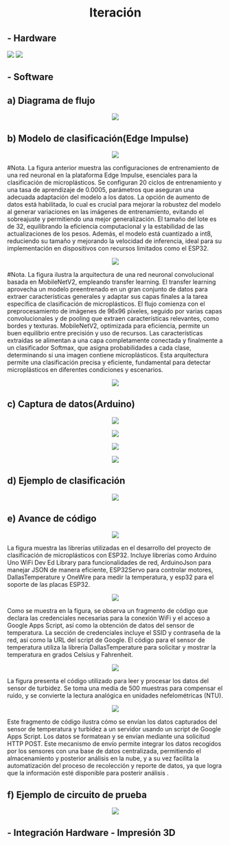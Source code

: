 <h1 align = "center">Iteración</h1>
<h2 align = "left">- Hardware</h2>
<img src="https://github.com/SebastianSilvaSC/Fundamento-Grupo_5/blob/main/Proyecto/Imagenes/F_esquemático.png">
<img src="https://github.com/SebastianSilvaSC/Fundamento-Grupo_5/blob/main/Proyecto/Imagenes/G_Partes.jpg">
<h2 align = "left">- Software</h2>

<h2 align = "left">a) Diagrama de flujo</h2>

<p align="center"><img src="https://github.com/SebastianSilvaSC/Fundamento-Grupo_5/blob/main/Proyecto/Imagenes/G_DF.jpg"></p>

<h2 align = "left">b) Modelo de clasificación(Edge Impulse)</h2>

<p align="center"><img src="https://github.com/SebastianSilvaSC/Fundamento-Grupo_5/blob/main/Proyecto/Imagenes/G_1.jpg"></p>

#Nota. La figura anterior muestra las configuraciones de entrenamiento de una red neuronal en la plataforma Edge Impulse, esenciales para la clasificación de microplásticos. Se configuran 20 ciclos de entrenamiento y una tasa de aprendizaje de 0.0005, parámetros que aseguran una adecuada adaptación del modelo a los datos. La opción de aumento de datos está habilitada, lo cual es crucial para mejorar la robustez del modelo al generar variaciones en las imágenes de entrenamiento, evitando el sobreajuste y permitiendo una mejor generalización. El tamaño del lote es de 32, equilibrando la eficiencia computacional y la estabilidad de las actualizaciones de los pesos. Además, el modelo está cuantizado a int8, reduciendo su tamaño y mejorando la velocidad de inferencia, ideal para su implementación en dispositivos con recursos limitados como el ESP32.

<p align="center"><img src="https://github.com/SebastianSilvaSC/Fundamento-Grupo_5/blob/main/Proyecto/Imagenes/G_2.jpg"></p>

#Nota. La figura ilustra la arquitectura de una red neuronal convolucional basada en MobileNetV2, empleando transfer learning. El transfer learning aprovecha un modelo preentrenado en un gran conjunto de datos para extraer características generales y adaptar sus capas finales a la tarea específica de clasificación de microplásticos. El flujo comienza con el preprocesamiento de imágenes de 96x96 píxeles, seguido por varias capas convolucionales y de pooling que extraen características relevantes, como bordes y texturas. MobileNetV2, optimizada para eficiencia, permite un buen equilibrio entre precisión y uso de recursos. Las características extraídas se alimentan a una capa completamente conectada y finalmente a un clasificador Softmax, que asigna probabilidades a cada clase, determinando si una imagen contiene microplásticos. Esta arquitectura permite una clasificación precisa y eficiente, fundamental para detectar microplásticos en diferentes condiciones y escenarios.

<p align="center"><img src="https://github.com/SebastianSilvaSC/Fundamento-Grupo_5/blob/main/Proyecto/Imagenes/G_3.jpg"></p>

<h2 align = "left">c) Captura de datos(Arduino)</h2>

<p align="center"><img src="https://github.com/SebastianSilvaSC/Fundamento-Grupo_5/blob/main/Proyecto/Imagenes/G_4.jpg"></p>

<p align="center"><img src="https://github.com/SebastianSilvaSC/Fundamento-Grupo_5/blob/main/Proyecto/Imagenes/G_5.jpg"></p>

<p align="center"><img src="https://github.com/SebastianSilvaSC/Fundamento-Grupo_5/blob/main/Proyecto/Imagenes/G_6.jpg"></p>

<p align="center"><img src="https://github.com/SebastianSilvaSC/Fundamento-Grupo_5/blob/main/Proyecto/Imagenes/G_7.jpg"></p>

<h2 align = "left">d) Ejemplo de clasificación</h2>

<p align="center"><img src="https://github.com/SebastianSilvaSC/Fundamento-Grupo_5/blob/main/Proyecto/Imagenes/G_8.jpg"></p>

<h2 align = "left">e) Avance de código</h2>

<p align="center"><img src="https://github.com/SebastianSilvaSC/Fundamento-Grupo_5/blob/main/Proyecto/Imagenes/G_9.jpg"></p>

La figura muestra las librerías utilizadas en el desarrollo del proyecto de clasificación de microplásticos con ESP32. Incluye librerías como Arduino Uno WiFi Dev Ed Library para funcionalidades de red, ArduinoJson para manejar JSON de manera eficiente, ESP32Servo para controlar motores, DallasTemperature y OneWire para medir la temperatura, y esp32 para el soporte de las placas ESP32. 

<p align="center"><img src="https://github.com/SebastianSilvaSC/Fundamento-Grupo_5/blob/main/Proyecto/Imagenes/G_10.jpg"></p>

Como se muestra en la figura, se observa un fragmento de código que declara las credenciales necesarias para la conexión WiFi y el acceso a Google Apps Script, así como la obtención de datos del sensor de temperatura. La sección de credenciales incluye el SSID y contraseña de la red, así como la URL del script de Google. El código para el sensor de temperatura utiliza la librería DallasTemperature para solicitar y mostrar la temperatura en grados Celsius y Fahrenheit.

<p align="center"><img src="https://github.com/SebastianSilvaSC/Fundamento-Grupo_5/blob/main/Proyecto/Imagenes/G_11.jpg"></p>

La figura presenta el código utilizado para leer y procesar los datos del sensor de turbidez. Se toma una media de 500 muestras para compensar el ruido, y se convierte la lectura analógica en unidades nefelométricas (NTU). 

<p align="center"><img src="https://github.com/SebastianSilvaSC/Fundamento-Grupo_5/blob/main/Proyecto/Imagenes/G_12.jpg"></p>

Este fragmento de código ilustra cómo se envían los datos capturados del sensor de temperatura y turbidez a un servidor usando un script de Google Apps Script. Los datos se formatean y se envían mediante una solicitud HTTP POST. Este mecanismo de envío permite integrar los datos recogidos por los sensores con una base de datos centralizada, permitiendo el almacenamiento y posterior análisis en la nube, y a su vez facilita la automatización del proceso de recolección y reporte de datos, ya que logra que la información esté disponible para posterir análisis .
<h2 align = "left">f) Ejemplo de circuito de prueba</h2>

<p align="center"><img src="https://github.com/SebastianSilvaSC/Fundamento-Grupo_5/blob/main/Proyecto/Imagenes/G_13.jpg"></p>

<h2 align = "left">- Integración Hardware - Impresión 3D</h2>
